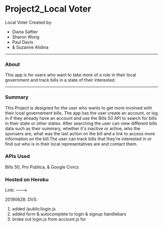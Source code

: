 # Project2_Local Voter

Local Voter Created by:
* Diana Saftler
* Sharon Wong
* Paul Davis
* & Suzanne Alidina

-------------

### About ###

This app is for users who want to take more of a role in their local government and track bills in a state of their interested.

-------------

### Summary ###
This Project is designed for the user who wants to get more involved with their lcoal governement bills. The app has the user create an account, or log in if they already have an account and use the Bills 50 API to search for bills in their state or other states. After searching the user can view different bills data such as their summary, whether it's inactive or active, who the sponsers are, what was the last action on the bill and a link to access more information on the bill.The user can track bills that they're interested in or find out who is in their local representatives are and contact them.

### APIs Used ###
Bills 50, Pro Publica, & Google Civics


### Hosted on Heroku ###
Link: --->

20190628: DVS: 
1.  added /public/login.js
2.  added form & autocomplete to login & signup handlebars
3.  broke out login.js from account.js for <script>
4.  added requires for express-session, cookie-parser
5. removed models/example.js & models/Project2_LocalVoter - Shortcut.lnk
6. added db = require("../../models") to api/../billsJson.js and tried to get access to cookies
------
Got localStorage, but that was not available outside of apiRoutes,
Switched to cookies, but they aren't available from API either
Net Net is there is a cookie object with {passport} object with Id, State, & Zip, but can't get to it.
EITHER:
I have to find a way to get the cookie, or I have to pass the User ID in the URL and figure out how to do a sql call from the api sites.
There aren't enough swear words.

